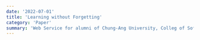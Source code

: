 ```yaml
---
date: '2022-07-01'
title: 'Learning without Forgetting'
category: 'Paper'
summary: 'Web Service for alumni of Chung-Ang University, Colleg of Software'
---
```


